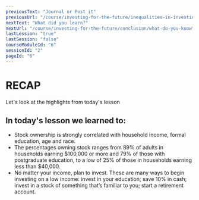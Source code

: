 ```yaml
---
previousText: "Journal or Post it"
previousUrl: "/course/investing-for-the-future/inequalities-in-investing/journal-or-post-it"
nextText: "What did you learn?"
nextUrl: "/course/investing-for-the-future/conclusion/what-do-you-know"
lastLession: "true"
lastSession: "false"
courseModuleId: "6"
sessionId: "2"
pageId: "6"
---
```



# RECAP

<sparkle-character-intro position="right" character="jen">
Let's look at the highlights from today's lesson
</sparkle-character-intro>

## In today's lesson we learned to: 
- Stock ownership is strongly correlated with household income, formal education, age and race.
- The percentages owning stock ranges from 89% of adults in households earning $100,000 or more and 79% of those with postgraduate education, to a low of 25% of those in households earning less than $40,000.
- No matter your income, plan to invest. These are many ways to begin investing on a low income: invest in your education; save 10% in cash; invest in a stock of something that’s familiar to you; start a retirement account.
